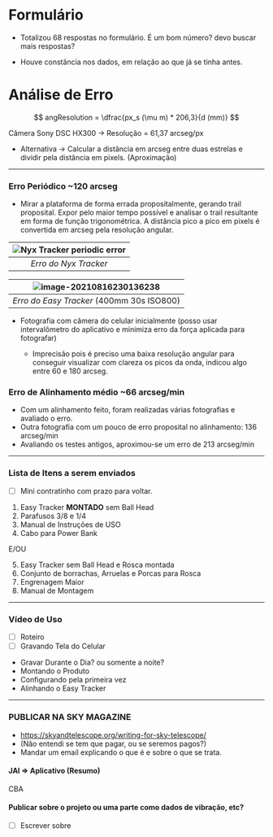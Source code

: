 # Formulário

* Totalizou 68 respostas no formulário. É um bom número? devo buscar mais respostas?

* Houve constância nos dados, em relação ao que já se tinha antes.

# Análise de Erro

$$
angResolution = \dfrac{px_s (\mu m) * 206,3}{d (mm)}
$$

Câmera Sony DSC HX300 &rarr; Resolução  = 61,37 arcseg/px

* Alternativa &rarr; Calcular a distância em arcseg entre duas estrelas e dividir pela distância em pixels. (Aproximação)

---

### Erro Periódico ~120 arcseg

* Mirar a plataforma de forma errada propositalmente, gerando trail proposital. Expor pelo maior tempo possível e analisar o trail resultante em forma de função trigonométrica. A distância pico a pico em pixels é convertida em arcseg pela resolução angular.

| ![Nyx Tracker periodic error](https://cdn.shopify.com/s/files/1/0003/4507/9868/files/Periodic_Error_-_DSC01724_-_Church_Park_Roof_500_mm_-_113_arcsec_large.jpg?v=1553440286) |
| :----------------------------------------------------------: |
|                    *Erro do Nyx Tracker*                     |

| ![image-20210816230136238](C:\Users\eugen\AppData\Roaming\Typora\typora-user-images\image-20210816230136238.png) |
| :----------------------------------------------------------: |
|          *Erro do Easy Tracker* (400mm 30s ISO800)           |



* Fotografia com câmera do celular inicialmente (posso usar intervalômetro do aplicativo e minimiza erro da força aplicada para fotografar)

	* Imprecisão pois é preciso uma baixa resolução angular para conseguir visualizar com clareza os picos da onda, indicou algo entre 60 e 180 arcseg.

		

### Erro de Alinhamento médio ~66 arcseg/min

* Com um alinhamento feito, foram realizadas várias fotografias e avaliado o erro.
* Outra fotografia com um pouco de erro proposital no alinhamento: 136 arcseg/min
* Avaliando os testes antigos, aproximou-se um erro de  213 arcseg/min



---

### Lista de Itens a serem enviados

* [ ] Mini contratinho com prazo para voltar. 

1. Easy Tracker **MONTADO** sem Ball Head 
2. Parafusos 3/8 e 1/4
3. Manual de Instruções de USO
4. Cabo para Power Bank

E/OU

5. Easy Tracker sem Ball Head e Rosca montada
6. Conjunto de borrachas, Arruelas e Porcas para Rosca
7. Engrenagem Maior
8. Manual de Montagem

---

### Vídeo de Uso

* [ ] Roteiro
* [ ] Gravando Tela do Celular
* Gravar Durante o Dia? ou somente a noite?
* Montando o Produto
* Configurando pela primeira vez
* Alinhando o Easy Tracker

---

### PUBLICAR NA SKY MAGAZINE

* https://skyandtelescope.org/writing-for-sky-telescope/
* (Não entendi se tem que pagar, ou se seremos pagos?)
* Mandar um email explicando o que é e sobre o que se trata.

#### JAI => Aplicativo (Resumo)

CBA

#### Publicar sobre o projeto ou uma parte como dados de vibração, etc?

* [ ] Escrever sobre
